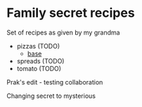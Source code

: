 
# Family secret recipes

Set of recipes as given by my grandma

- pizzas (TODO)
  - [base](./FAMILY_RECIPES/base.md)
- spreads (TODO)
- tomato (TODO)


Prak's edit - testing collaboration


Changing secret to mysterious
